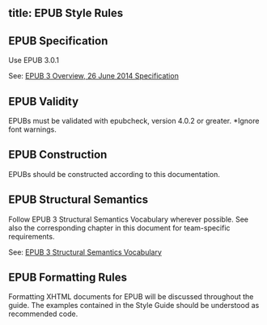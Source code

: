 title: EPUB Style Rules
---

## EPUB Specification

Use EPUB 3.0.1

See: [EPUB 3 Overview, 26 June 2014 Specification](http://www.idpf.org/epub/301/spec/epub-overview-20140626.html)

## EPUB Validity

EPUBs must be validated with epubcheck, version 4.0.2 or greater. *Ignore font warnings.

## EPUB Construction

EPUBs should be constructed according to this documentation.

## EPUB Structural Semantics

Follow EPUB 3 Structural Semantics Vocabulary wherever possible. See also the corresponding chapter in this document for team-specific requirements.

See: [EPUB 3 Structural Semantics Vocabulary](https://idpf.github.io/epub-vocabs/structure/)

## EPUB Formatting Rules

Formatting XHTML documents for EPUB will be discussed throughout the guide. The examples contained in the Style Guide should be understood as recommended code.
